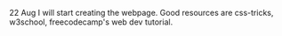22 Aug
I will start creating the webpage.
Good resources are css-tricks, w3school, freecodecamp's web dev
tutorial.


